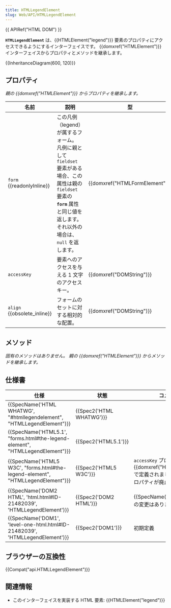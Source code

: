 ```yaml
---
title: HTMLLegendElement
slug: Web/API/HTMLLegendElement
---
```


{{ APIRef("HTML DOM") }}

**`HTMLLegendElement`** は、{{HTMLElement("legend")}} 要素のプロパティにアクセスできるようにするインターフェイスです。 {{domxref("HTMLElement")}} インターフェイスからプロパティとメソッドを継承します。

{{InheritanceDiagram(600, 120)}}

## プロパティ

_親の {{domxref("HTMLElement")}} からプロパティを継承します。_

| 名前                             | 説明                                                                                                                                                                                      | 型                                       |
| -------------------------------- | ----------------------------------------------------------------------------------------------------------------------------------------------------------------------------------------- | ---------------------------------------- |
| `form` {{readonlyInline}}  | この凡例（legend）が属するフォーム。 凡例に親として `fieldset` 要素がある場合、この属性は親の `fieldset` 要素の **`form`** 属性と同じ値を返します。 それ以外の場合は、`null` を返します。 | {{domxref("HTMLFormElement")}} |
| `accessKey`                      | 要素へのアクセスを与える 1 文字のアクセスキー。                                                                                                                                           | {{domxref("DOMString")}}         |
| `align` {{obsolete_inline}} | フォームのセットに対する相対的な配置。                                                                                                                                                    | {{domxref("DOMString")}}         |

## メソッド

_固有のメソッドはありません。 親の {{domxref("HTMLElement")}} からメソッドを継承します。_

## 仕様書

| 仕様                                                                                                     | 状態                             | コメント                                                                                                              |
| -------------------------------------------------------------------------------------------------------- | -------------------------------- | --------------------------------------------------------------------------------------------------------------------- |
| {{SpecName('HTML WHATWG', "#htmllegendelement", "HTMLLegendElement")}}             | {{Spec2('HTML WHATWG')}} |                                                                                                                       |
| {{SpecName('HTML5.1', "forms.html#the-legend-element", "HTMLLegendElement")}} | {{Spec2('HTML5.1')}}     |                                                                                                                       |
| {{SpecName('HTML5 W3C', "forms.html#the-legend-element", "HTMLLegendElement")}} | {{Spec2('HTML5 W3C')}}     | `accessKey` プロパティが {{domxref("HTMLElement")}} で定義されました。 `align` プロパティが廃止されました。 |
| {{SpecName('DOM2 HTML', 'html.html#ID-21482039', 'HTMLLegendElement')}}         | {{Spec2('DOM2 HTML')}}     | {{SpecName("DOM1")}} からの変更はありません。                                                                 |
| {{SpecName('DOM1', 'level-one-html.html#ID-21482039', 'HTMLLegendElement')}}     | {{Spec2('DOM1')}}         | 初期定義                                                                                                              |

## ブラウザーの互換性

{{Compat("api.HTMLLegendElement")}}

## 関連情報

- このインターフェイスを実装する HTML 要素: {{HTMLElement("legend")}}
